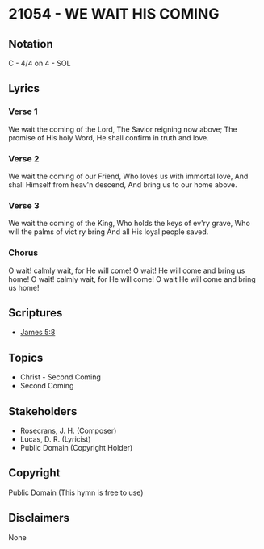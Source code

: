 # 21054 - WE WAIT HIS COMING

## Notation

C - 4/4 on 4 - SOL

## Lyrics

### Verse 1

We wait the coming of the Lord, The Savior reigning now above; The promise of His holy Word, He shall confirm in truth and love.

### Verse 2

We wait the coming of our Friend, Who loves us with immortal love, And shall Himself from heav'n descend, And bring us to our home above.

### Verse 3

We wait the coming of the King, Who holds the keys of ev'ry grave, Who will the palms of vict'ry bring And all His loyal people saved.

### Chorus

O wait! calmly wait, for He will come! O wait! He will come and bring us home! O wait! calmly wait, for He will come! O wait He will come and bring us home!


## Scriptures

- [James 5:8](https://www.biblegateway.com/passage/?search=James%205%3A8)

## Topics

- Christ - Second Coming
- Second Coming

## Stakeholders

- Rosecrans, J. H. (Composer)
- Lucas, D. R. (Lyricist)
- Public Domain (Copyright Holder)

## Copyright

Public Domain
(This hymn is free to use)

## Disclaimers

None

